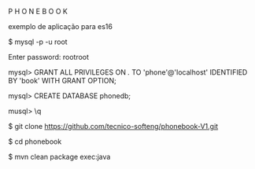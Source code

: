 
  P H O N E B O O K

  exemplo de aplicação para es16


  $ mysql -p -u root

  Enter password: rootroot

  mysql> GRANT ALL PRIVILEGES ON *.* TO 'phone'@'localhost' IDENTIFIED BY 'book' WITH GRANT OPTION;

  mysql> CREATE DATABASE phonedb;

  musql> \q

  $ git clone https://github.com/tecnico-softeng/phonebook-V1.git

  $ cd phonebook

  $ mvn clean package exec:java


